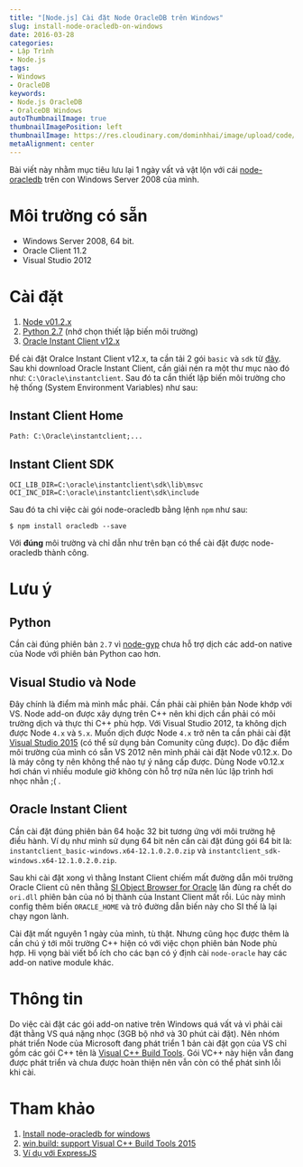 ```yaml
---
title: "[Node.js] Cài đặt Node OracleDB trên Windows"
slug: install-node-oracledb-on-windows
date: 2016-03-28
categories:
- Lập Trình
- Node.js
tags:
- Windows
- OracleDB
keywords:
- Node.js OracleDB
- OralceDB Windows
autoThumbnailImage: true
thumbnailImagePosition: left
thumbnailImage: https://res.cloudinary.com/dominhhai/image/upload/code/nodejs_svg.svg
metaAlignment: center
---
```

Bài viết này nhằm mục tiêu lưu lại 1 ngày vất vả vật lộn với cái [node-oracledb](https://github.com/oracle/node-oracledb) trên con Windows Server 2008 của mình.
<!--more-->
<!--toc-->

# Môi trường có sẵn

* Windows Server 2008, 64 bit.
* Oracle Client 11.2
* Visual Studio 2012

# Cài đặt
1. [Node v01.2.x](https://nodejs.org/dist/v0.12.9/)
2. [Python 2.7](https://www.python.org/downloads/) (nhớ chọn thiết lập biến môi trường)
3. [Oracle Instant Client v12.x](http://www.oracle.com/technetwork/database/features/instant-client/index-100365.html)

Để cài đặt Oralce Instant Client v12.x, ta cần tải 2 gói `basic` và `sdk` từ [đây](http://www.oracle.com/technetwork/database/features/instant-client/index-100365.html). Sau khi download Oracle Instant Client, cần giải nén ra một thư mục nào đó như: `C:\Oracle\instantclient`. Sau đó ta cần thiết lập biến môi trường cho hệ thống (System Environment Variables) như sau:

## Instant Client Home
```
Path: C:\Oracle\instantclient;...
```

## Instant Client SDK
```
OCI_LIB_DIR=C:\oracle\instantclient\sdk\lib\msvc
OCI_INC_DIR=C:\oracle\instantclient\sdk\include
```

Sau đó ta chỉ việc cài gói node-oracledb bằng lệnh `npm` như sau:

```
$ npm install oracledb --save
```

Với __đúng__ môi trường và chỉ dẫn như trên bạn có thể cài đặt được node-oracledb thành công.

# Lưu ý
## Python
Cần cài đúng phiên bản `2.7` vì [node-gyp](https://github.com/nodejs/node-gyp) chưa hỗ trợ dịch các add-on native của Node với phiên bản Python cao hơn.

## Visual Studio và Node
Đây chính là điểm mà mình mắc phải. Cần phải cài phiên bản Node khớp với VS. Node add-on được xây dựng trên C++ nên khi dịch cần phải có môi trường dịch và thực thi C++ phù hợp. Với Visual Studio 2012, ta không dịch được Node `4.x` và `5.x`. Muốn dịch được Node `4.x` trở nên ta cần phải cài đặt [Visual Studio 2015](https://www.visualstudio.com/en-us/downloads/download-visual-studio-vs.aspx) (có thể sử dụng bản Comunity cũng được). Do đặc điểm môi trường của mình có sẵn VS 2012 nên mình phải cài đặt Node v0.12.x. Do là máy công ty nên không thể nào tự ý nâng cấp được. Dùng Node v0.12.x hơi chán vì nhiều module giờ không còn hỗ trợ nữa nên lúc lập trình hơi nhọc nhằn ;( .

## Oracle Instant Client
Cần cài đặt đúng phiên bản 64 hoặc 32 bit tương ứng với môi trường hệ điều hành. Ví dụ như mình sử dụng 64 bit nên cần cài đặt đúng gói 64 bit là: `instantclient_basic-windows.x64-12.1.0.2.0.zip` và `instantclient_sdk-windows.x64-12.1.0.2.0.zip`.

Sau khi cài đặt xong vì thằng Instant Client chiếm mất đường dẫn môi trường Oracle Client cũ nên thằng [SI Object Browser for Oracle](https://www.seshop.com/special/systemintegrator/siob_oracle/) lăn đùng ra chết do `ori.dll` phiên bản của nó bị thành của Instant Client mất rồi. Lúc này mình config thêm biến `ORACLE_HOME` và trỏ đường dẫn biến này cho SI thế là lại chạy ngon lành.

Cài đặt mất nguyên 1 ngày của mình, tù thật. Nhưng cũng học được thêm là cần chú ý tới môi trường C++ hiện có với việc chọn phiên bản Node phù hợp. Hi vọng bài viết bổ ích cho các bạn có ý định cài `node-oracle` hay các add-on native module khác.

# Thông tin
Do việc cài đặt các gói add-on native trên Windows quá vất vả vì phải cài đặt thằng VS quá nặng nhọc (3GB bộ nhớ và 30 phút cài đặt). Nên nhóm phát triển Node của Microsoft đang phát triển 1 bản cài đặt gọn của VS chỉ gồm các gói C++ tên là [Visual C++ Build Tools](https://www.microsoft.com/en-us/download/details.aspx?id=49983). Gói VC++ này hiện vẫn đang được phát triển và chưa được hoàn thiện nên vẫn còn có thể phát sinh lỗi khi cài.

# Tham khảo
1. [Install node-oracledb for windows](https://github.com/oracle/node-oracledb/blob/master/INSTALL.md#instwin)
2. [win,build: support Visual C++ Build Tools 2015](https://github.com/nodejs/node/pull/5627)
3. [Ví dụ với ExpressJS](https://github.com/dominhhai/express-oracledb)
